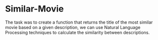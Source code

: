 # Similar-Movie
The task was to create a function that returns the title of the most similar movie based on a given description, we can use Natural Language Processing techniques to calculate the similarity between descriptions.
